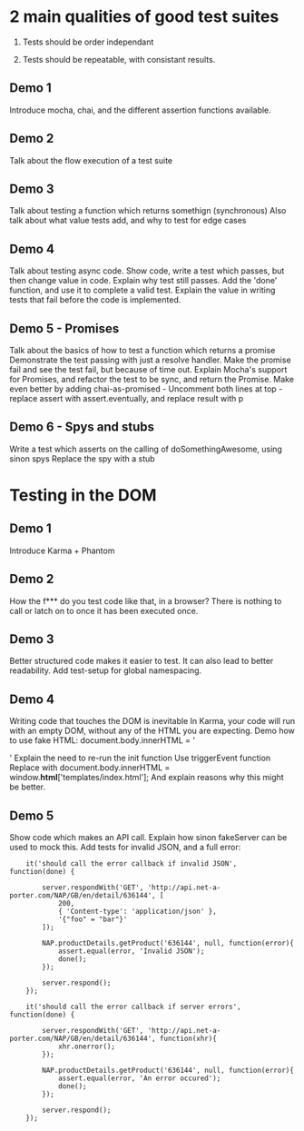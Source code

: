# 2 main qualities of good test suites

1) Tests should be order independant

2) Tests should be repeatable, with consistant results.

## Demo 1

Introduce mocha, chai, and the different assertion functions available.

## Demo 2

Talk about the flow execution of a test suite

## Demo 3

Talk about testing a function which returns somethign (synchronous)
Also talk about what value tests add, and why to test for edge cases

## Demo 4

Talk about testing async code. Show code, write a test which passes, but then change value in code.
Explain why test still passes.
Add the 'done' function, and use it to complete a valid test.
Explain the value in writing tests that fail before the code is implemented.

## Demo 5 - Promises

Talk about the basics of how to test a function which returns a promise
Demonstrate the test passing with just a resolve handler.
Make the promise fail and see the test fail, but because of time out.
Explain Mocha's support for Promises, and refactor the test to be sync, and return the Promise.
Make even better by adding chai-as-promised
	- Uncomment both lines at top
	- replace assert with assert.eventually, and replace result with p

## Demo 6 - Spys and stubs

Write a test which asserts on the calling of doSomethingAwesome, using sinon spys
Replace the spy with a stub

# Testing in the DOM

## Demo 1

Introduce Karma + Phantom

## Demo 2

How the f*** do you test code like that, in a browser? There is nothing to call or latch on to once it has been executed once.

## Demo 3

Better structured code makes it easier to test. It can also lead to better readability.
Add test-setup for global namespacing.

## Demo 4

Writing code that touches the DOM is inevitable
In Karma, your code will run with an empty DOM, without any of the HTML you are expecting.
Demo how to use fake HTML:
document.body.innerHTML = '<div id="super-button"></div>'
Explain the need to re-run the init function
Use triggerEvent function
Replace with document.body.innerHTML = window.__html__['templates/index.html'];
And explain reasons why this might be better.

## Demo 5 

Show code which makes an API call. Explain how sinon fakeServer can be used to mock this.
Add tests for invalid JSON, and a full error:
		
		it('should call the error callback if invalid JSON', function(done) {

        	server.respondWith('GET', 'http://api.net-a-porter.com/NAP/GB/en/detail/636144', [
				200,
				{ 'Content-type': 'application/json' },
				'{"foo" = "bar"}'
			]);

        	NAP.productDetails.getProduct('636144', null, function(error){
        		assert.equal(error, 'Invalid JSON');
        		done();
        	});

        	server.respond();
        });

        it('should call the error callback if server errors', function(done) {

        	server.respondWith('GET', 'http://api.net-a-porter.com/NAP/GB/en/detail/636144', function(xhr){
        		xhr.onerror();
        	});

        	NAP.productDetails.getProduct('636144', null, function(error){
        		assert.equal(error, 'An error occured');
        		done();
        	});

        	server.respond();
        });